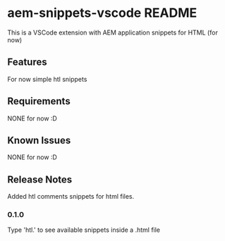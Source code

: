 # aem-snippets-vscode README

This is a VSCode extension with AEM application snippets for HTML (for now)

## Features

For now simple htl snippets

## Requirements

NONE for now :D

## Known Issues

NONE for now :D

## Release Notes

Added htl comments snippets for html files.

### 0.1.0

Type 'htl.' to see available snippets inside a .html file
